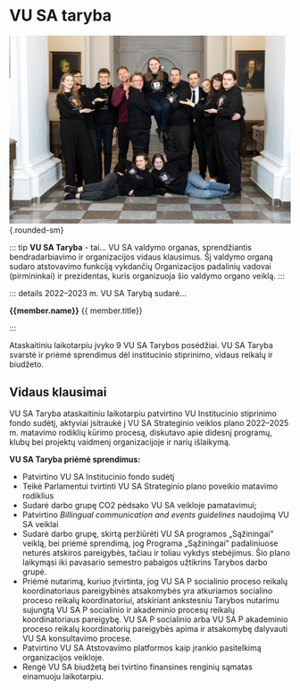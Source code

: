 # VU SA taryba

<script setup>
import PersonAvatar from '../../components/PersonAvatar.vue'
import { taryba } from '../../data/bendruomene.ts'
</script>

![VU SA Taryba](../public/img/bendros-nuotraukos/Taryba.jpg){.rounded-sm}

::: tip **VU SA Taryba** - tai...
VU SA valdymo organas, sprendžiantis
bendradarbiavimo ir organizacijos vidaus klausimus. Šį valdymo organą
sudaro atstovavimo funkciją vykdančių Organizacijos padalinių vadovai
(pirmininkai) ir prezidentas, kuris organizuoja šio valdymo organo
veiklą.
:::

::: details 2022–2023 m. VU SA Tarybą sudarė...

<section class="grid grid-cols-1 sm:grid-cols-2 gap-6 p-4" >
    <PersonAvatar :src="member.avatar" v-for="member in taryba" >
    <div class="flex flex-col leading-5">
        <strong class="text-md/4">{{member.name}}</strong>
        <span class="text-xs">{{ member.title}}</span></div>
    </PersonAvatar>
</section>

:::

Ataskaitiniu laikotarpiu įvyko 9 VU SA Tarybos posėdžiai. VU SA
Taryba svarstė ir priėmė sprendimus dėl institucinio stiprinimo, vidaus
reikalų ir biudžeto.

## Vidaus klausimai

VU SA Taryba ataskaitiniu laikotarpiu patvirtino VU Institucinio
stiprinimo fondo sudėtį, aktyviai įsitraukė į VU SA Strateginio veiklos
plano 2022–2025 m. matavimo rodiklių kūrimo procesą, diskutavo apie
didesnį programų, klubų bei projektų vaidmenį organizacijoje ir narių
išlaikymą.

**VU SA Taryba priėmė sprendimus:**

- Patvirtino VU SA Institucinio fondo sudėtį
- Teikė Parlamentui tvirtinti VU SA Strateginio plano poveikio
    matavimo rodiklius
- Sudarė darbo grupę CO2 pėdsako VU SA veikloje pamatavimui;
- Patvirtino *Billingual communication and events guidelines*
    naudojimą VU SA veiklai
- Sudarė darbo grupę, skirtą peržiūrėti VU SA programos „Sąžiningai"
    veiklą, bei priėmė sprendimą, jog Programa „Sąžiningai" padaliniuose
    neturės atskiros pareigybės, tačiau ir toliau vykdys stebėjimus. Šio
    plano laikymąsi iki pavasario semestro pabaigos užtikrins Tarybos
    darbo grupė.
- Priėmė nutarimą, kuriuo įtvirtinta, jog VU SA P socialinio proceso
    reikalų koordinatoriaus pareigybinės atsakomybės yra atkuriamos
    socialino proceso reikalų koordinatoriui, atskiriant ankstesniu
    Tarybos nutarimu sujungtą VU SA P socialinio ir akademinio procesų
    reikalų koordinatoriaus pareigybę. VU SA P socialinio arba VU SA P
    akademinio proceso reikalų koordinatorių pareigybės apima ir
    atsakomybę dalyvauti VU SA konsultavimo procese.
- Patvirtino VU SA Atstovavimo platformos kaip įrankio pasitelkimą
    organizacijos veikloje.
- Rengė VU SA biudžetą bei tvirtino finansines renginių sąmatas
    einamuoju laikotarpiu.
